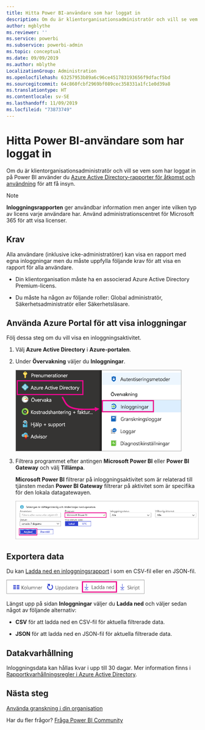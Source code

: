 ```yaml
---
title: Hitta Power BI-användare som har loggat in
description: Om du är klientorganisationsadministratör och vill se vem som har loggat in på Power BI kan du använda Azure Active Directory-rapporter för åtkomst och användning för att få insyn.
author: mgblythe
ms.reviewer: ''
ms.service: powerbi
ms.subservice: powerbi-admin
ms.topic: conceptual
ms.date: 09/09/2019
ms.author: mblythe
LocalizationGroup: Administration
ms.openlocfilehash: 63257953b89a6c96ce451783193656f9dfacf5bd
ms.sourcegitcommit: 64c860fcbf2969bf089cec358331a1fc1e0d39a8
ms.translationtype: HT
ms.contentlocale: sv-SE
ms.lasthandoff: 11/09/2019
ms.locfileid: "73873749"
---
```

# <a name="find-power-bi-users-that-have-signed-in"></a>Hitta Power BI-användare som har loggat in

Om du är klientorganisationsadministratör och vill se vem som har loggat in på Power BI använder du [Azure Active Directory-rapporter för åtkomst och användning](/azure/active-directory/reports-monitoring/concept-sign-ins) för att få insyn.

> [!NOTE]
> **Inloggningsrapporten** ger användbar information men anger inte vilken typ av licens varje användare har. Använd administrationscentret för Microsoft 365 för att visa licenser.

## <a name="requirements"></a>Krav

Alla användare (inklusive icke-administratörer) kan visa en rapport med egna inloggningar men du måste uppfylla följande krav för att visa en rapport för alla användare.

* Din klientorganisation måste ha en associerad Azure Active Directory Premium-licens.

* Du måste ha någon av följande roller: Global administratör, Säkerhetsadministratör eller Säkerhetsläsare.

## <a name="use-the-azure-portal-to-view-sign-ins"></a>Använda Azure Portal för att visa inloggningar

Följ dessa steg om du vill visa en inloggningsaktivitet.

1. Välj **Azure Active Directory** i **Azure-portalen**.

1. Under **Övervakning** väljer du **Inloggningar**.
   
    ![Skärmbild av Azure-gränssnittet med Azure Active Directory och inloggningsalternativen markerade.](media/service-admin-access-usage/azure-portal-sign-ins.png)

1. Filtrera programmet efter antingen **Microsoft Power BI** eller **Power BI Gateway** och välj **Tillämpa**.

    **Microsoft Power BI** filtrerar på inloggningsaktivitet som är relaterad till tjänsten medan **Power BI Gateway** filtrerar på aktivitet som är specifika för den lokala datagatewayen.
   
    ![Skärmbild av inloggningsfiltret med fältet Program markerat.](media/service-admin-access-usage/sign-in-filter.png)

## <a name="export-the-data"></a>Exportera data

Du kan [Ladda ned en inloggningsrapport](/azure/active-directory/reports-monitoring/quickstart-download-sign-in-report) i som en CSV-fil eller en JSON-fil.

![Skärmbild av nedladdningsknappen.](media/service-admin-access-usage/download-sign-in-data-csv.png)

Längst upp på sidan **Inloggningar** väljer du **Ladda ned** och väljer sedan något av följande alternativ:

* **CSV** för att ladda ned en CSV-fil för aktuella filtrerade data.

* **JSON** för att ladda ned en JSON-fil för aktuella filtrerade data.

## <a name="data-retention"></a>Datakvarhållning

Inloggningsdata kan hållas kvar i upp till 30 dagar. Mer information finns i [Rapportkvarhållningsregler i Azure Active Directory](/azure/active-directory/reports-monitoring/reference-reports-data-retention).

## <a name="next-steps"></a>Nästa steg

[Använda granskning i din organisation](service-admin-auditing.md)

Har du fler frågor? [Fråga Power BI Community](https://community.powerbi.com/)
